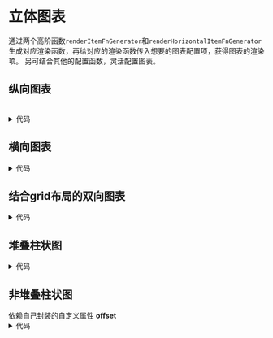 # 立体图表
通过两个高阶函数`renderItemFnGenerator`和`renderHorizontalItemFnGenerator`生成对应渲染函数，再给对应的渲染函数传入想要的图表配置项，获得图表的渲染项。
另可结合其他的配置函数，灵活配置图表。

<script setup>
import Vertical from '../src/chart/3dBarChart/vertical.vue';
import Horizon from '../src/chart/3dBarChart/horizon.vue';
import GridChart from '../src/chart/3dBarChart/gird-chart.vue';
import StackChart from '../src/chart/3dBarChart/stack-chart.vue';
import NotStackChart from '../src/chart/3dBarChart/not-stack-chart.vue';
</script>
<style lang="scss">
.title {
    font-size: 24px;
}
</style>
   
## 纵向图表
<br/>

<Vertical />

<details>
<summary>代码</summary>

```vue
<script setup>
import { computed, onMounted, ref } from 'vue'
import DataChart from "../component/dataChart.vue";

import { renderItemFnGenerator, get3DBarOption } from '../config/render3DBarChart'

const barSource = ref([{
  name:'企业1',
  total:613
},{
  name:'企业2',
  total:243
},{
  name:'企业3',
  total:643
},{
  name:'企业4',
  total:143
},{
  name:'企业5',
  total:423
}])
const barOption = computed(()=>get3DBarOption({
    xAxis: {
      data: barSource.value.map(e => e.name)
    },
    series: [
      {
        name: '企业车辆数',
        type: 'custom',
        renderItem: renderItemFnGenerator(),
        data: barSource.value.map(e => e.total)
      }
    ]
  }))

</script>

<template>
  <DataChart
      class="bar-chart"
      :option="barOption"
      :source="barSource"
    />
</template>
```

</details>


## 横向图表
<Horizon/>

<details>
<summary>代码</summary>

```vue
<script setup>
import { computed, onMounted, ref } from 'vue'
import DataChart from "../component/dataChart.vue";

import { renderHorizontalItemFnGenerator, getHorizontal3DBarOption } from '../config/render3DBarChart'
import { horizontalGreenBar } from '../config/colorFor3d'


const barSource = ref([{
  name:'企业1',
  total:613
},{
  name:'企业2',
  total:243
},{
  name:'企业3',
  total:643
},{
  name:'企业4',
  total:143
},{
  name:'企业5',
  total:423
}])
const barOption = computed(()=>getHorizontal3DBarOption({
    yAxis: {
      data: barSource.value.map(e => e.name)
    },
    grid: {
      top: '10px',
      height: '92%'
    },
    series: [
      {
        name: '企业车辆数',
        type: 'custom',
        renderItem: renderHorizontalItemFnGenerator({
          color:horizontalGreenBar
        }),
        data: barSource.value.map(e => e.total)
      }
    ]
  }))

</script>

<template>
  <DataChart
      class="bar-chart"
      :option="barOption"
      :source="barSource"
    />
</template>

```

</details>

## 结合grid布局的双向图表

<GridChart/>

<details>
<summary>代码</summary>

```vue
<script setup>
import { onMounted, ref } from 'vue'
import DataChart from "../component/dataChart.vue";

import { renderHorizontalItemFnGenerator, getHorizontal3DBarOption } from '../config/render3DBarChart'
import { getCenterItemLayoutOption } from '../config/grid'
import { getLegendBottom } from '../config/chart-utils'
import {
  reverseHorBlueBar,
  horizontalGreenBar
} from '../config/colorFor3d'

const hrBarSource = ref([{
  area: '北京',
  cjNum: 100,
  aiNum: 100,
}, {
  area: '上海',
  cjNum: 200,
  aiNum: 200,
}, {
  area: '广州',
  cjNum: 300,
  aiNum: 300,
}])
const hrBarOption = ref({})
const initHrBarChart = () => {
  hrBarOption.value = getCenterItemLayoutOption(
    getHorizontal3DBarOption({
      color: ['rgba(0,160,255,1)', 'rgba(73,183,92,1)'],
      legend: {
        show: false
      },
      yAxis: {
        data: hrBarSource.value.map((e) => e.area)
      },
      series: [
        {
          name: '油车',
          type: 'custom',
          renderItem: renderHorizontalItemFnGenerator({
            color: reverseHorBlueBar
          }),
          data: hrBarSource.value.map((e) => e.cjNum || '0')
        },
        {
          name: '电车',
          type: 'custom',
          renderItem: renderHorizontalItemFnGenerator({
            color: horizontalGreenBar
          }),
          data: hrBarSource.value.map((e) => e.aiNum || '0')
        }
      ]
    })
  )
}

onMounted(() => {
  initHrBarChart()
})


</script>

<template>
  <div>
    <DataChart class="hr-bar-chart" :option="hrBarOption" :source="hrBarSource" />
  </div>
</template>

<style lang="scss" scoped>
.hr-bar-chart {
  height: 350px;
}
</style>
```

</details>

## 堆叠柱状图

<StackChart/>

<details>
<summary>代码</summary>

```vue
<script setup>
import { computed, onMounted, ref } from 'vue'
import DataChart from "../component/dataChart.vue";

import { renderHorizontalItemFnGenerator, getHorizontal3DBarOption } from '../config/render3DBarChart'
import { horizontalGreenBar, HorBlueBar } from '../config/colorFor3d'

const barOption = computed(() => getHorizontal3DBarOption({
  yAxis: {
    data: barSource.value.map(e => e.name)
  },
  series: [
    {
      name: '企业车辆数',
      type: 'custom',
      renderItem: renderHorizontalItemFnGenerator({
        color: horizontalGreenBar
      }),
      data: barSource.value.map(e => e.total)
    },
    {
      name: '企业车辆数',
      type: 'custom',
      renderItem: renderHorizontalItemFnGenerator({
        color: HorBlueBar
      }),
      data: barSource.value.map(e => e.single)
    }
  ]
}))
</script>
```

</details>


## 非堆叠柱状图
<NotStackChart />
依赖自己封装的自定义属性 <strong>offset</strong>

<details>
<summary>代码</summary>

```vue
<script setup>
import { computed, onMounted, ref } from 'vue'
import DataChart from "../component/dataChart.vue";


import { renderItemFnGenerator, get3DBarOption } from '../config/render3DBarChart'
import { yellowBar } from '../config/colorFor3d'

const barOption = computed(() => get3DBarOption({
  xAxis: {
    data: barSource.value.map(e => e.name)
  },
  series: [
    {
      name: '企业车辆数',
      type: 'custom',
      renderItem: renderItemFnGenerator({
        offset: -13,
      }),
      data: barSource.value.map(e => e.total)
    },
    {
      name: '企业车辆数',
      type: 'custom',
      renderItem: renderItemFnGenerator({
        color: yellowBar,
        offset: 13
      }),
      data: barSource.value.map(e => e.single)
    }
  ]
}))

</script>
```

</details>
